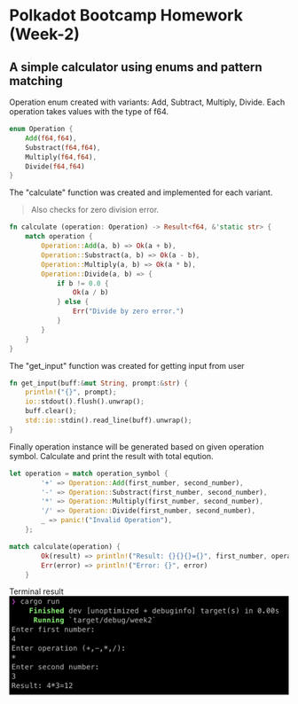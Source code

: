 # Polkadot Bootcamp Homework (Week-2)

## A simple calculator using enums and pattern matching

Operation enum created with variants: Add, Subtract, Multiply, Divide. Each operation takes values with the type of f64.
```rust
enum Operation {
    Add(f64,f64),
    Substract(f64,f64),
    Multiply(f64,f64),
    Divide(f64,f64)
}
```
The "calculate" function was created and implemented for each variant. 
> Also checks for zero division error.
```rust
fn calculate (operation: Operation) -> Result<f64, &'static str> {
    match operation {
        Operation::Add(a, b) => Ok(a + b),
        Operation::Substract(a, b) => Ok(a - b),
        Operation::Multiply(a, b) => Ok(a * b),
        Operation::Divide(a, b) => {
            if b != 0.0 {
                Ok(a / b)
            } else {
                Err("Divide by zero error.")
            }
        }
    }
}
```
The "get_input" function was created for getting input from user
```rust
fn get_input(buff:&mut String, prompt:&str) {
    println!("{}", prompt);
    io::stdout().flush().unwrap();
    buff.clear();
    std::io::stdin().read_line(buff).unwrap();
}
```

Finally operation instance will be generated based on given operation symbol. Calculate and print the result with total eqution.
```rust
let operation = match operation_symbol {
        '+' => Operation::Add(first_number, second_number),
        '-' => Operation::Substract(first_number, second_number),
        '*' => Operation::Multiply(first_number, second_number),
        '/' => Operation::Divide(first_number, second_number),
        _ => panic!("Invalid Operation"),
    };
```
```rust
match calculate(operation) {
        Ok(result) => println!("Result: {}{}{}={}", first_number, operation_symbol, second_number, result),
        Err(error) => println!("Error: {}", error)
    }
```

Terminal result
![Alt text](../assets/image.png)